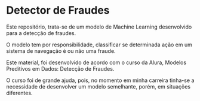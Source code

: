 # Detector de Fraudes

Este repositório, trata-se de um modelo de Machine Learning desenvolvido para a detecção de fraudes.

O modelo tem por responsibilidade, classificar se determinada ação em um sistema de navegação é ou não uma fraude.

Este material, foi desenvolvido de acordo com o curso da Alura, Modelos Preditivos em Dados: Detecção de Fraudes.

O curso foi de grande ajuda, pois, no momento em minha carreira tinha-se a necessidade de desenvolver um modelo semelhante, porém, em situações diferentes.

